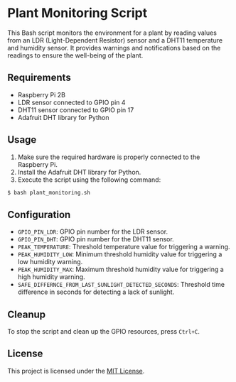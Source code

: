 # Plant Monitoring Script

This Bash script monitors the environment for a plant by reading values from an LDR (Light-Dependent Resistor) sensor and a DHT11 temperature and humidity sensor. It provides warnings and notifications based on the readings to ensure the well-being of the plant.

## Requirements

- Raspberry Pi 2B
- LDR sensor connected to GPIO pin 4
- DHT11 sensor connected to GPIO pin 17
- Adafruit DHT library for Python

## Usage

1. Make sure the required hardware is properly connected to the Raspberry Pi.
2. Install the Adafruit DHT library for Python.
3. Execute the script using the following command:

```bash
$ bash plant_monitoring.sh
```

## Configuration

- `GPIO_PIN_LDR`: GPIO pin number for the LDR sensor.
- `GPIO_PIN_DHT`: GPIO pin number for the DHT11 sensor.
- `PEAK_TEMPERATURE`: Threshold temperature value for triggering a warning.
- `PEAK_HUMIDITY_LOW`: Minimum threshold humidity value for triggering a low humidity warning.
- `PEAK_HUMIDITY_MAX`: Maximum threshold humidity value for triggering a high humidity warning.
- `SAFE_DIFFERNCE_FROM_LAST_SUNLIGHT_DETECTED_SECONDS`: Threshold time difference in seconds for detecting a lack of sunlight.

## Cleanup

To stop the script and clean up the GPIO resources, press `Ctrl+C`.

## License

This project is licensed under the [MIT License](LICENSE).

